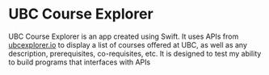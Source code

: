 # UBC Course Explorer
UBC Course Explorer is an app created using Swift. It uses APIs from [ubcexplorer.io](https://ubcexplorer.io) to display a list of courses offered at UBC, as well as any description, prerequisites, co-requisites, etc. It is designed to test my ability to build programs that interfaces with APIs
